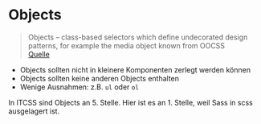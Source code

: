 # Objects

> Objects – class-based selectors which define undecorated design patterns, for example the media object known from OOCSS \
> [Quelle](https://www.xfive.co/blog/itcss-scalable-maintainable-css-architecture/)

- Objects sollten nicht in kleinere Komponenten zerlegt werden können
- Objects sollten keine anderen Objects enthalten
- Wenige Ausnahmen: z.B. `ul` oder `ol`

In ITCSS sind Objects an 5. Stelle.
Hier ist es an 1. Stelle, weil Sass in scss ausgelagert ist.
